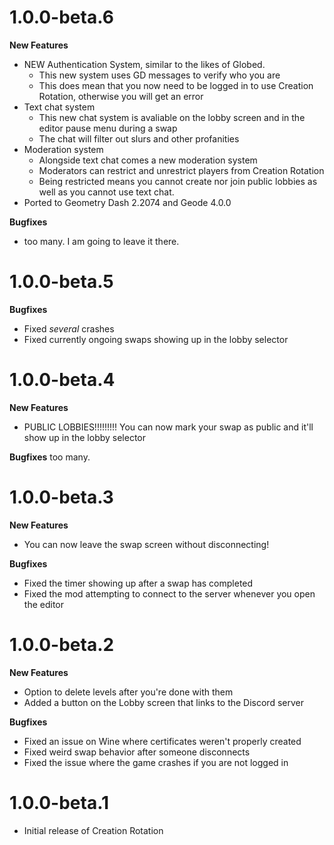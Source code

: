 # 1.0.0-beta.6
**New Features**
- NEW Authentication System, similar to the likes of Globed.
    - This new system uses GD messages to verify who you are
    - This does mean that you now need to be logged in to use Creation Rotation, otherwise you will get an error
- Text chat system
    - This new chat system is avaliable on the lobby screen and in the editor pause menu during a swap
    - The chat will filter out slurs and other profanities
- Moderation system
    - Alongside text chat comes a new moderation system
    - Moderators can restrict and unrestrict players from Creation Rotation
    - Being restricted means you cannot create nor join public lobbies as well as you cannot use text chat.
- Ported to Geometry Dash 2.2074 and Geode 4.0.0

**Bugfixes**
- too many. I am going to leave it there.

# 1.0.0-beta.5

**Bugfixes**
- Fixed _several_ crashes
- Fixed currently ongoing swaps showing up in the lobby selector

# 1.0.0-beta.4

**New Features**
- PUBLIC LOBBIES!!!!!!!!! You can now mark your swap as public and it'll show up in the lobby selector

**Bugfixes**
too many.

# 1.0.0-beta.3

**New Features**
- You can now leave the swap screen without disconnecting!

**Bugfixes**
- Fixed the timer showing up after a swap has completed
- Fixed the mod attempting to connect to the server whenever you open the editor

# 1.0.0-beta.2

**New Features**
- Option to delete levels after you're done with them
- Added a button on the Lobby screen that links to the Discord server

**Bugfixes**
- Fixed an issue on Wine where certificates weren't properly created
- Fixed weird swap behavior after someone disconnects
- Fixed the issue where the game crashes if you are not logged in

# 1.0.0-beta.1
- Initial release of Creation Rotation
